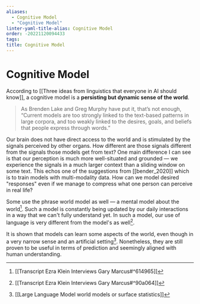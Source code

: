 ```yaml
---
aliases:
  - Cognitive Model
  - "Cognitive Model"
linter-yaml-title-alias: Cognitive Model
order: -20221120094433
tags: 
title: Cognitive Model
---
```


# Cognitive Model

According to [[Three ideas from linguistics that everyone in AI should know]], a cognitive model is a __persisting but dynamic sense of the world__.

> As Brenden Lake and Greg Murphy have put it, that’s not enough, “Current models are too strongly linked to the text-based patterns in large corpora, and too weakly linked to the desires, goals, and beliefs that people express through words.”

Our brain does not have direct access to the world and is stimulated by the signals perceived by other organs. How different are those signals different from the signals those models get from text? One main difference I can see is that our perception is much more well-situated and grounded — we experience the signals in a much larger context than a sliding window on some text. This echos one of the suggestions from [[bender_2020]] which is to train models with multi-modality data. How can we model desired "responses" even if we manage to compress what one person can perceive in real life?

Some use the phrase world model as well — a mental model about the world[^1]. Such a model is constantly being updated by our daily interactions in a way that we can't fully understand yet. In such a model, our use of language is very different from the model's as well[^2].

It is shown that models can learn some aspects of the world, even though in a very narrow sense and an artificial setting[^3]. Nonetheless, they are still proven to be useful in terms of prediction and seemingly aligned with human understanding.

[^1]: [[Transcript Ezra Klein Interviews Gary Marcus#^614965]]
[^2]: [[Transcript Ezra Klein Interviews Gary Marcus#^90a064]]
[^3]: [[Large Language Model world models or surface statistics]]